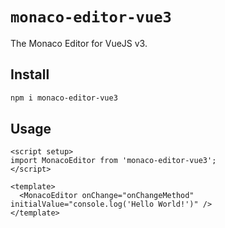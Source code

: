 # `monaco-editor-vue3`

The Monaco Editor for VueJS v3.

## Install

```sh
npm i monaco-editor-vue3
```

## Usage

```vue
<script setup>
import MonacoEditor from 'monaco-editor-vue3';
</script>

<template>
  <MonacoEditor onChange="onChangeMethod" initialValue="console.log('Hello World!')" />
</template>
```
